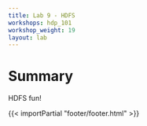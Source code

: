 ```yaml
---
title: Lab 9 - HDFS
workshops: hdp_101
workshop_weight: 19
layout: lab
---
```


# Summary
HDFS fun!

{{< importPartial "footer/footer.html" >}}
